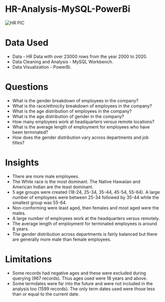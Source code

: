 # HR-Analysis-MySQL-PowerBi

![HR PIC](https://github.com/JaneNnyawira/HR-Analysis-MySQL-PowerBi/assets/134518125/a226385e-1421-4b3f-aac5-7166d522bc80)


# Data Used
* Data - HR Data with over 23000 rows from the year 2000 to 2020.
* Data Cleaning and Analysis - MySQL Workbench.
* Data Visualization - PowerBi.

# Questions
* What is the gender breakdown of employees in the company?
* What is the race/ethnicity breakdown of employees in the company?
* What is the age distribution of employees in the company?
* What is the age distribution of gender in the company?
* How many employees work at headquarters versus remote locations?
* What is the average length of employment for employees who have been terminated?
* How does the gender distribution vary across departments and job titles?

# Insights
* There are more male employees.
* The White race is the most dominant. The Native Hawaiian and American Indian are the least dominant.
* 5 age groups were created (18-24, 25-34, 35-44, 45-54, 55-64). A large number of employees were between 25-34 followed by 35-44 while the smallest group was 55-64.
* Non-conforming were least aged, then females and most aged were the males.
* A large number of employees work at the headquarters versus remotely.
* The average length of employment for terminated employees is around 8 years.
* The gender distribution across departments is fairly balanced but there are generally more male than female employees.

# Limitations
* Some records had negative ages and these were excluded during querying (967 records). Thus ages used were 18 years and above.
* Some termdates were far into the future and were not included in the analysis too (1599 records). The only term dates used were those less than or equal to the current date.
  
